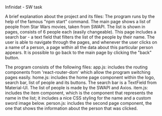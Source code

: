 Infinidat - SW task

A brief explanation about the project and its files:
The program runs by the help of the famous "npm start" command.
The main page shows a list of people from Star Wars movies, taken from SWAPI. The list is shown in pages, consists of 6 people each (easily changeable).
This page includes a search bar - a text field that filters the list of the people by their name.
The user is able to navigate through the pages, and whenever the user clicks on a name of a person, a page within all the data about this particular person appears.
It is possible to go back to the main page by clicking the "back" button.

The program consists of the following files:
app.js: includes the routing components from 'react-router-dom' which allow the program switching pages easily.
home.js: includes the home page component within the logo, search bar, list of people and its buttons. The search bar is a TextField from Material-UI.
The list of people is made by the SWAPI and Axios.
item.js: includes the item component, which is the component that represents the name in the list; it includes a nice CSS styling for the name and a custom sword image below.
person.js: includes the second page component, the one that shows the information about the person that was clicked.
